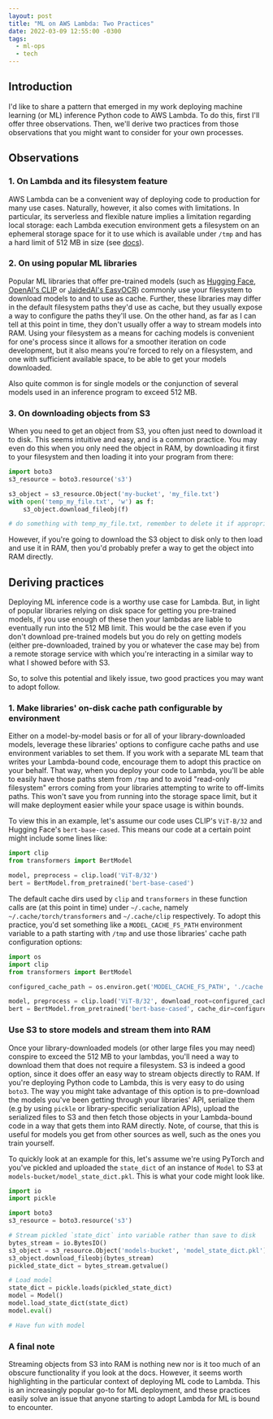 ```yaml
---
layout: post
title: "ML on AWS Lambda: Two Practices"
date: 2022-03-09 12:55:00 -0300
tags:
  - ml-ops
  - tech
---
```


## Introduction

I'd like to share a pattern that emerged in my work deploying machine learning (or ML) inference Python code to AWS Lambda. To do this, first I'll offer three observations. Then, we'll derive two practices from those observations that you might want to consider for your own processes. 

## Observations

### 1. On Lambda and its filesystem feature
AWS Lambda can be a convenient way of deploying code to production for many use cases. Naturally, however, it also comes with limitations. In particular, its serverless and flexible nature implies a limitation regarding local storage: each Lambda execution environment gets a filesystem on an ephemeral storage space for it to use which is available under `/tmp` and has a hard limit of 512 MB in size (see [docs](https://docs.aws.amazon.com/lambda/latest/dg/gettingstarted-limits.html)).

### 2. On using popular ML libraries  

Popular ML libraries that offer pre-trained models (such as [Hugging Face](https://huggingface.co/models), [OpenAI's CLIP](https://github.com/openai/CLIP) or [JaidedAI's EasyOCR](https://github.com/JaidedAI/EasyOCR)) commonly use your filesystem to download models to and to use as cache. Further, these libraries may differ in the default filesystem paths they'd use as cache, but they usually expose a way to configure the paths they'll use. On the other hand, as far as I can tell at this point in time, they don't usually offer a way to stream models into RAM. Using your filesystem as a means for caching models is convenient for one's process since it allows for a smoother iteration on code development, but it also means you're forced to rely on a filesystem, and one with sufficient available space, to be able to get your models downloaded.

Also quite common is for single models or the conjunction of several models used in an inference program to exceed 512 MB.

### 3. On downloading objects from S3

When you need to get an object from S3, you often just need to download it to disk. This seems intuitive and easy, and is a common practice. You may even do this when you only need the object in RAM, by downloading it first to your filesystem and then loading it into your program from there:

```python
import boto3
s3_resource = boto3.resource('s3')

s3_object = s3_resource.Object('my-bucket', 'my_file.txt')
with open('temp_my_file.txt', 'w') as f:
    s3_object.download_fileobj(f)

# do something with temp_my_file.txt, remember to delete it if appropriate.
```

However, if you're going to download the S3 object to disk only to then load and use it in RAM, then you'd probably prefer a way to get the object into RAM directly.

## Deriving practices

Deploying ML inference code is a worthy use case for Lambda. But, in light of popular libraries relying on disk space for getting you pre-trained models, if you use enough of these then your lambdas are liable to eventually run into the 512 MB limit. This would be the case even if you don't download pre-trained models but you do rely on getting models (either pre-downloaded, trained by you or whatever the case may be) from a remote storage service with which you're interacting in a similar way to what I showed before with S3.

So, to solve this potential and likely issue, two good practices you may want to adopt follow.

### 1. Make libraries' on-disk cache path configurable by environment

Either on a model-by-model basis or for all of your library-downloaded models, leverage these libraries' options to configure cache paths and use environment variables to set them. If you work with a separate ML team that writes your Lambda-bound code, encourage them to adopt this practice on your behalf. That way, when you deploy your code to Lambda, you'll be able to easily have those paths stem from `/tmp` and to avoid "read-only filesystem" errors coming from your libraries attempting to write to off-limits paths. This won't save you from running into the storage space limit, but it will make deployment easier while your space usage is within bounds.

To view this in an example, let's assume our code uses CLIP's `ViT-B/32` and Hugging Face's `bert-base-cased`. This means our code at a certain point might include some lines like:

```python
import clip
from transformers import BertModel

model, preprocess = clip.load('ViT-B/32')
bert = BertModel.from_pretrained('bert-base-cased')
```

The default cache dirs used by `clip` and `transformers` in these function calls are (at this point in time) under `~/.cache`, namely `~/.cache/torch/transformers` and `~/.cache/clip` respectively. To adopt this practice, you'd set something like a `MODEL_CACHE_FS_PATH` environment variable to a path starting with `/tmp` and use those libraries' cache path configuration options:

```python
import os
import clip
from transformers import BertModel

configured_cache_path = os.environ.get('MODEL_CACHE_FS_PATH', './cache')

model, preprocess = clip.load('ViT-B/32', download_root=configured_cache_path)
bert = BertModel.from_pretrained('bert-base-cased', cache_dir=configured_cache_path)
```

### Use S3 to store models and stream them into RAM

Once your library-downloaded models (or other large files you may need) conspire to exceed the 512 MB to your lambdas, you'll need a way to download them that does not require a filesystem. S3 is indeed a good option, since it does offer an easy way to stream objects directly to RAM. If you're deploying Python code to Lambda, this is very easy to do using `boto3`. The way you might take advantage of this option is to pre-download the models you've been getting through your libraries' API, serialize them (e.g by using `pickle` or library-specific serialization APIs), upload the serialized files to S3 and then fetch those objects in your Lambda-bound code in a way that gets them into RAM directly. Note, of course, that this is useful for models you get from other sources as well, such as the ones you train yourself. 

To quickly look at an example for this, let's assume we're using PyTorch and you've pickled and uploaded the `state_dict` of an instance of `Model` to S3 at `models-bucket/model_state_dict.pkl`. This is what your code might look like.

```python
import io
import pickle

import boto3
s3_resource = boto3.resource('s3')

# Stream pickled `state_dict` into variable rather than save to disk
bytes_stream = io.BytesIO()
s3_object = s3_resource.Object('models-bucket', 'model_state_dict.pkl')
s3_object.download_fileobj(bytes_stream)
pickled_state_dict = bytes_stream.getvalue()

# Load model
state_dict = pickle.loads(pickled_state_dict)
model = Model()
model.load_state_dict(state_dict)
model.eval()

# Have fun with model
```

### A final note

Streaming objects from S3 into RAM is nothing new nor is it too much of an obscure functionality if you look at the docs. However, it seems worth highlighting in the particular context of deploying ML code to Lambda. This is an increasingly popular go-to for ML deployment, and these practices easily solve an issue that anyone starting to adopt Lambda for ML is bound to encounter.


